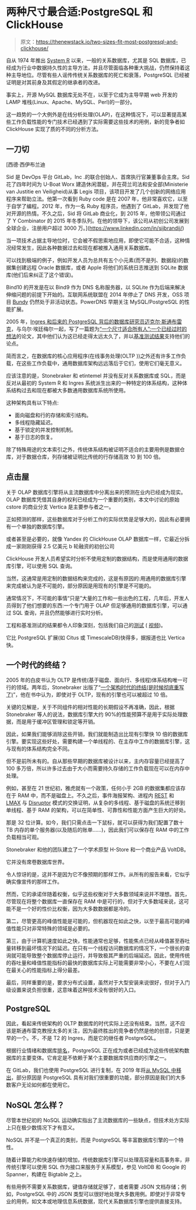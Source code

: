 # 两种尺寸最合适:PostgreSQL 和 ClickHouse

> 原文：<https://thenewstack.io/two-sizes-fit-most-postgresql-and-clickhouse/>

自从 1974 年推出 [System R](https://en.wikipedia.org/wiki/IBM_System_R) 以来，一般的关系数据库，尤其是 SQL 数据库，已经成为行业中数据持久性的主导方法，并且尽管面临各种重大挑战，仍然保持着这种主导地位。尽管有些人谣传传统关系数据库的死亡和衰落，PostgreSQL 已经被证明是对其前身及其假定的继承者的改进。

事实上，开源 MySQL 数据库无处不在，以至于它成为主导早期 web 开发的 LAMP 堆栈(Linux、Apache、MySQL、Perl)的一部分。

这一趋势的一个大例外是在线分析处理(OLAP)，在这种情况下，可以显著提高某些工作负载性能的专门技术已经遇到了实际需要这些技术的用例，新的竞争者如 ClickHouse 实现了质的不同的分析方法。

## **一刀切**

 [西德·西伊布兰迪

Sid 是 DevOps 平台 GitLab，Inc .的联合创始人、首席执行官兼董事会主席。Sid 花了四年时间为 U-Boat Worx 建造休闲潜艇，并在荷兰司法和安全部(Ministerie van Justitie en Veiligheid)从事 Legis 项目，该项目开发了几个创新的网络应用程序来帮助立法。他第一次看到 Ruby code 是在 2007 年，他非常喜欢它，以至于自学了编程。2012 年，作为一名 Ruby 程序员，他遇到了 GitLab，并发现了他对开源的热情。不久之后，Sid 将 GitLab 商业化，到 2015 年，他带领公司通过了 Y Combinator 的 2015 年冬季队列。在他的领导下，该公司从初创公司发展到全球企业，注册用户超过 3000 万。](https://www.linkedin.com/in/sijbrandij/) 

当一项技术占据主导地位时，它会被不假思索地应用，即使它可能不合适，这种情况经常发生，因此各种数据过去和现在都被推入通用关系数据库。

可以找到极端的例子，例如开发人员为总共有五个小元素(而不是列、数据段)的数据集创建远程 Oracle 数据库，或者 Apple 将他们的系统日志推送到 SQLite 数据库(他们后来纠正了这个错误)。

Bind10 的开发是在以 Bind9 作为 DNS 名称服务器，以 SQLite 作为后端来解决伸缩问题的前提下开始的。互联网系统联盟在 2014 年停止了 DNS 开发，OSS 项目 [Bundy](https://github.com/bundy-dns/bundy) 仍然处于非活动状态。PowerDNS 早期关注 MySQL/PostgreSQL 的性能扩展。

2005 年，[Ingres 和后来的 PostgreSQL 背后的数据库研究员迈克尔·斯通布雷克](https://thenewstack.io/dr-michael-stonebraker-a-short-history-of-database-systems/)，与乌尔·埃廷梅尔一起，写了一篇题为[“一个尺寸适合所有人”:一个已经过时的想法](http://cs.brown.edu/%7Eugur/fits_all.pdf)的论文，其中他们认为这已经走得太远太久了，并以[基准测试结果](http://nms.csail.mit.edu/%7Estavros/pubs/osfa.pdf)支持他们的论点。

简而言之，在数据库的核心应用程序(在线事务处理(OLTP ))之外还有许多工作负载，在这些工作负载中，通用数据库架构远远落后于它们，使用它们毫无意义。

应该注意的是，Stonebraker 和 etintemel 并没有反对关系数据库或 SQL，而是反对从最初的 System R 和 Ingres 系统派生出来的一种特定的体系结构，这种体系结构过去和现在都被大多数通用数据库系统所使用。

这种架构具有以下特点:

*   面向磁盘和行的存储和索引结构。
*   多线程隐藏延迟。
*   基于锁定的并发控制机制。
*   基于日志的恢复。

除了特殊用途的文本索引之外，传统体系结构被证明不适合的主要用例是数据仓库，对于数据仓库，列存储被证明比传统的行存储高效 10 到 100 倍。

## **点击屋**

关于 OLAP 数据库引擎将从主流数据库中分离出来的预测在业内已经成为现实。OLAP 数据库凭借其自身的权利已经成为一个重要的类别，本文中讨论的原始 cstore 的商业分支 Vertica 是主要参与者之一。

正如预测的那样，这些数据库对于分析工作的实际优势是足够大的，因此有必要拥有一个单独的数据库引擎。

或者甚至是必要的，就像 Yandex 的 ClickHouse OLAP 数据库一样，它最近分拆成一家刚刚获得 2.5 亿美元 b 轮融资的初创公司

ClickHouse 开发人员希望实时分析不使用定制的数据结构，而是使用通用的数据库引擎，可以使用 SQL 查询。

当然，这通常是用定制的数据结构来完成的，这是有原因的:用通用的数据库引擎来完成被认为是不可能的，部分原因是用现有的引擎是不可能的。

通常情况下，不可能的事情“只是”大量的工作和一些出色的工程，几年后，开发人员得到了他们想要的东西:一个专门用于 OLAP 但足够通用的数据库引擎，可以通过 SQL 查询，并且仍然能够进行实时分析。

工程和基准测试的结果都令人印象深刻，包括我们自己的[测试](https://gitlab.com/gitlab-org/incubation-engineering/apm/apm/-/issues/4#results) ( [视频](https://www.youtube.com/watch?v=cMdQsxolcqc))。

它比 PostgreSQL 扩展(如 Citus 或 TimescaleDB)快得多，据报道也比 Vertica 快。

## **一个时代的终结？**

2005 年的白皮书认为 OLTP 是传统(基于磁盘、面向行、多线程)体系结构唯一可行的领域。两年后，Stonebraker 出版了“[一个架构时代的终结(是时候彻底重写了)](http://nms.csail.mit.edu/~stavros/pubs/hstore.pdf)”，他在书中认为，即使对于 OLTP，现有的引擎也可以被超过 10 倍。

关键的见解是，关于不同组件的相对性能的长期假设不再准确，因此，根据 Stonebraker 等人的说法，数据库引擎大约 90%的性能预算不是用于实际处理数据，而是用于缓冲区管理和锁定等开销。

因此，如果我们能够消除这些开销，我们就能制造出比现有引擎快 10 倍的数据库引擎。要实现这些好处，需要构建一个单线程的、在主存中工作的数据库引擎，这与现有的体系结构完全不同。

但不是前所未有的。自从那些早期的数据库被设计以来，主内存容量已经提高了 100 多万倍，所以许多过去由于大小而需要持久存储的工作负载现在可以在内存中处理。

例如，甚至在 21 世纪初，雅虎就有一个政策，任何小于 2GB 的数据集都应该存在于 RAM 中，而不是磁盘上。不久之后，事件海报架构、进程内 [REST](https://link.springer.com/chapter/10.1007%2F978-1-4614-9299-3_11) 和 [LMAX](https://martinfowler.com/articles/lmax.html) 与 [Disruptor](https://lmax-exchange.github.io/disruptor/) 模式的交换证明，从复杂的多线程、基于磁盘的系统迁移到单线程、基于 RAM 的架构，可以在简单性、可靠性和性能方面产生巨大的好处。

那是 32 位计算。如今，我们只需点击一下鼠标，就可以获得为我们配置了数十 TB 内存的单个服务器(以及随后的账单……)，因此我们可以保存在 RAM 中的工作负载相当可观。

Stonebraker 和他的团队建立了一个学术原型 H-Store 和一个商业产品 VoltDB。

它并没有席卷数据库世界。

令人惊讶的是，这并不是因为它不像预期的那样工作。从所有的报告来看，它似乎确实像宣传的那样工作。

然而，它的承诺伴随着权衡，似乎这些权衡对于大多数领域来说并不理想。首先，尽管现在将整个数据库一直保存在 RAM 中是可行的，但对于大多数域来说，这可能不是一个好的性价比权衡，因为大多数数据都是冷的。

第二，尽管更高的峰值性能是可能的，但机器现在如此之快，以至于最高可能的峰值性能只对非常特殊的领域是必要的。

第三，由于计算机速度如此之快，性能通常也足够，性能焦点已经从峰值甚至吞吐量转移到最坏情况下的延迟。在只有一个线程访问数据库的情况下，一个很长的查询就可能导致整个数据库停止运行，并导致极其严重的后端延迟。因此，使用传统的吞吐量和峰值性能指标的最快的数据库实际上可能需要非常小心，不要在人们现在最关心的性能指标上得分最差。

最后，同样重要的是，要求分布式设置，虽然对于大型安装来说很好，但对于入门级设置来说负担很重，这意味着这种技术没有很好的入口。

## **PostgreSQL**

因此，看起来传统架构的 OLTP 数据库的时代实际上还没有结束。当然，这不应该是斯通布雷克教授太多的关注，因为最终胜出的竞争者仍然是他的创意，只是更早的一个。不，不是 T2 的 Ingres，而是它的继任者 PostgreSQL。

根据行业情绪和数据库[排名](https://db-engines.com/en/ranking/relational+dbms)，PostgreSQL 正在成为或者已经成为这些传统架构数据库的主要变体。它肯定是不依赖于某个主要数据库供应商的引擎之一。

在 GitLab，我们也使用 PostgreSQL 进行复制，在 2019 年将[从 MySQL 中移出](https://about.gitlab.com/blog/2019/06/27/removing-mysql-support/)，部分原因是 PostgreSQL 具有对我们很重要的功能，部分原因是我们的大多数客户无论如何都在使用它。

## NoSQL 怎么样？

尽管本世纪初的 NoSQL 运动确实指出了主流数据库的一些缺点，但技术处方实际上只在极少数情况下才有意义。

NoSQL 并不是一个真正的类别，而是 PostgreSQL 等丰富数据库引擎的一个特性。

随着计算能力和快速存储的增加，传统数据库引擎可以处理高容量和高事务率，非传统引擎可以使用 SQL 作为接口来服务于关系模型，参见 VoltDB 和 Google 的 Spanner，构建在 Bigtable 之上。

有些用例不需要关系数据库，键值存储就足够了，或者需要 JSON 文档存储；例如，PostgreSQL 中的 JSON 类型可以很好地处理大多数用例。即使对于非常专业的用例，如文本或地理信息系统数据，现代关系数据库引擎也提供直接支持。

<svg xmlns:xlink="http://www.w3.org/1999/xlink" viewBox="0 0 68 31" version="1.1"><title>Group</title> <desc>Created with Sketch.</desc></svg>
